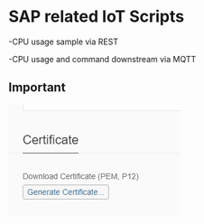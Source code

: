 # SAP related IoT Scripts

-CPU usage sample via REST

-CPU usage and command downstream via MQTT

## Important

![Alt text](pics/cert_download.PNG?raw=true "Title")

